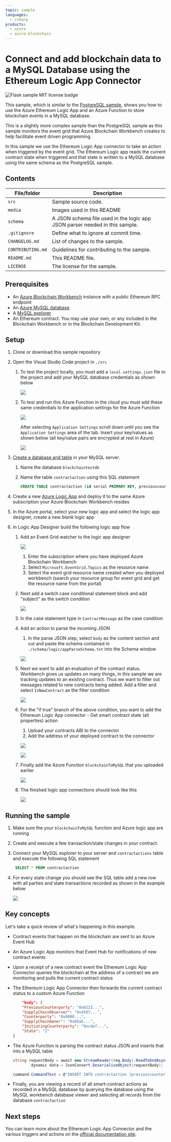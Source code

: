 ```yaml
---
topic: sample
languages:
  - csharp
products:
  - azure
  - azure-blockchain	
---
```


# Connect and add blockchain data to a MySQL Database using the Ethereum Logic App Connector

![Flask sample MIT license badge](https://img.shields.io/badge/license-MIT-green.svg)

This sample, which is similar to the [PostgreSQL sample](../postgresql),  shows you how to use the Azure Ethereum Logic App and an Azure Function to store blockchain events in a MySQL database.

This is a slightly more complex sample than the PostgreSQL sample as this sample monitors the event grid that Azure Blockchain Workbench creates to help facilitate event driven programming. 

In this sample we use the Ethereum Logic App connector to take an action when triggered by the event grid. The Ethereum Logic app reads the current contract state when triggered and  that state is written to a MySQL database using the same schema as the PostgreSQL sample.

## Contents

| File/folder | Description |
|-------------|-------------|
| `src`       | Sample source code. |
| `media` | Images used in this README |
| `schema` | A JSON schema file used in the logic app JSON parser needed in this sample. |
| `.gitignore` | Define what to ignore at commit time. |
| `CHANGELOG.md` | List of changes to the sample. |
| `CONTRIBUTING.md` | Guidelines for contributing to the sample. |
| `README.md` | This README file. |
| `LICENSE`   | The license for the sample. |

## Prerequisites

- An [Azure Blockchain Workbench](https://azure.microsoft.com/en-us/features/blockchain-workbench/) instance with a public Ethereum RPC endpoint 
- An [Azure MySQL database](https://docs.microsoft.com/en-us/azure/mysql/quickstart-create-mysql-server-database-using-azure-portal)
- A [MySQL explorer](https://dev.mysql.com/downloads/)
- An Ethereum contract. You may use your own, or any included in the Blockchain Workbench or in the Blockchain Development Kit. 

## Setup

1. Clone or download this sample repository

2. Open the Visual Studio Code project in `./src` 

    1. To test the project locally, you must add a `local.settings.json` file to the project and add your MySQL database credentials as shown below

        ![](./media/VSCodeLocalSettings.PNG)

    2. To test and run this Azure Function in the cloud you must add these same credentials to the application settings for the Azure Function

        ![](./media/AzureFunctionApplicationSettings.PNG)

        After selecting `Application Settings` scroll down until you see the `Application Settings` area of the tab. Insert your key/values as shown below (all key/value pairs are encrypted at rest in Azure)

        ![](./media/AzureFunctionApplicationSettingsKeys.PNG)

3. [Create a database and table](https://docs.microsoft.com/en-us/azure/mysql/tutorial-design-database-using-portal#connect-to-the-server-using-mysql) in your MySQL server.

    1. Name the database `blockchaintestdb`

    2. Name the table `contractaction` using this SQL statement

        ```sql
        CREATE TABLE contractaction (id serial PRIMARY KEY, previouscounterparty VARCHAR(50), supplychainobserver VARCHAR(50), counterparty VARCHAR(50), supplychainowner VARCHAR(50), initiatingcounteraparty VARCHAR(50), state INTEGER);
        ```

4. Create a new [Azure Logic App](https://docs.microsoft.com/en-us/azure/logic-apps/quickstart-create-first-logic-app-workflow) and deploy it to the same Azure subscription your Azure Blockchain Workbench resides

5. In the Azure portal, select your new logic app and select the logic app designer, create a new *blank* logic app

6. In Logic App Designer build the following logic app flow

    1. Add an Event Grid watcher to the logic app designer

        ![](./media/LogicAppEventGrid.png)

        1. Enter the subscription where you have deployed Azure Blockchain Workbench
        2. Select `Microsoft.EventGrid.Topics` as the resource name
        3. Select the event grid resource name created when you deployed workbench (search your resource group for event grid and get the resource name from the portal)

    2. Next add a switch case conditional statement block and add "subject" as the switch condition

        ![](./media/LogicAppConditionalSwitch.png)

    3. In the case statement type in `ContractMessage` as the case condition

    4. Add an action to parse the incoming JSON

        1. In the parse JSON step, select `body` as the content section and cut and paste the schema contained in ``./schema/logic/appParseSchema.txt`` into the Schema window

        ![](./media/LogicParseJSON.png)

    5. Next we want to add an evaluation of the contract status. Workbench gives us updates on many things, in this sample we are tracking updates to an existing contract. Thus we want to filter out messages related to new contracts being added. Add a filter and select `IsNewContract` as the filter condition

        ![](./media/LogicAppIsNewContract.png) 

    6. For the "if true" branch of the above condition, you want to add the Ethereum Logic App connector - Get smart contract state (all properties) action

        1. Upload your contracts ABI to the connector
        2. Add the address of your deployed contract to the connector

        ![](./media/LogicAppABI.png)

        ![](./media/LogicAppContractAddress.png)

    7. Finally add the Azure Function `blockchainToMySQL` that you uploaded earlier

        ![](./media/LogicAppAzureFunction.png)

    8. The finished logic app connections should look like this

        ![](./media/LogicAppDesigner.PNG)

         


## Running the sample

1. Make sure the your `blockchainToMySQL` function and Azure logic app are running

2. Create and execute a few transaction/state changes in your contract.

3. Connect your MySQL explorer to your server and `contractactions` table and execute the following SQL statement

   ```sql 
    SELECT * FROM contractaction
   ```

4. For every state change you should see the SQL table add a new row with all parties and state transactions recorded as shown in the example below

   ![](./media/MySQLExplorer.PNG)


## Key concepts

Let's take a quick review of what's happening in this example. 

* Contract events that happen on the blockchain are sent to an Azure Event Hub
* An Azure Logic App monitors that Event Hub for notifications of new contract events
* Upon a receipt of a new contract event the Ethereum Logic App Connector queries the blockchain at the address of a contract we are monitoring and pulls the current contract status
* The Ethereum Logic App Connector then forwards the current contract status to a custom Azure Function
    ```JSON
        "body": {
        "PreviousCounterparty": "0x0123...",
        "SupplyChainObserver": "0x4567...",
        "Counterparty": "0x0000...",
        "SupplyChainOwner": "0x89ab...",
        "InitiatingCounterparty": "0xcdef...",
        "State": "2"
    }
    ```

* The Azure Function is parsing the contract status JSON and inserts that into a MySQL table
    ```c#
    string requestBody = await new StreamReader(req.Body).ReadToEndAsync();
            dynamic data = JsonConvert.DeserializeObject(requestBody);
    ```

    ```c#
    command.CommandText = @"INSERT INTO contractaction (previouscounterparty, supplychainobserver, counterparty, supplychainowner, initiatingcounteraparty, state) VALUES (@_previouscounterparty, @_supplychainobserver, @_counterparty, @_supplychainowner, @_initiatingcounteraparty, @_state);";
    ```

* Finally, you are viewing a record of all smart-contract actions as recorded in a MySQL database by querying the database using the MySQL workbench database viewer and selecting all records from the database `contractaction`


## Next steps

You can learn more about the Ethereum Logic App Connector and the various triggers and actions on the [official documentation site](https://docs.microsoft.com/en-us/connectors/blockchainethereum/).
